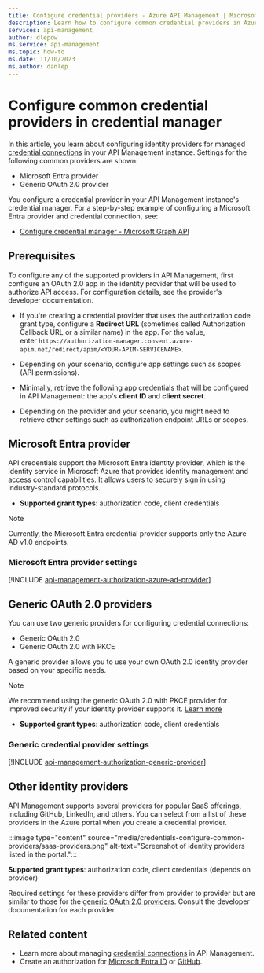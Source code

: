 ```yaml
---
title: Configure credential providers - Azure API Management | Microsoft Docs
description: Learn how to configure common credential providers in Azure API Management's credential manager. Example providers are Microsoft Entra ID and generic OAuth 2.0.  
services: api-management
author: dlepow
ms.service: api-management
ms.topic: how-to
ms.date: 11/10/2023
ms.author: danlep
---
```


# Configure common credential providers in credential manager

In this article, you learn about configuring identity providers for managed [credential connections](credentials-overview.md) in your API Management instance. Settings for the following common providers are shown:

* Microsoft Entra provider
* Generic OAuth 2.0 provider

You configure a credential provider in your API Management instance's credential manager. For a step-by-step example of configuring a Microsoft Entra provider and credential connection, see:

* [Configure credential manager - Microsoft Graph API](authorizations-how-to-azure-ad.md)

## Prerequisites

To configure any of the supported providers in API Management, first configure an OAuth 2.0 app in the identity provider that will be used to authorize API access. For configuration details, see the provider's developer documentation.

* If you're creating a credential provider that uses the authorization code grant type, configure a **Redirect URL** (sometimes called Authorization Callback URL or a similar name) in the app. For the value, enter `https://authorization-manager.consent.azure-apim.net/redirect/apim/<YOUR-APIM-SERVICENAME>`.

* Depending on your scenario, configure app settings such as scopes (API permissions).
    
* Minimally, retrieve the following app credentials that will be configured in API Management: the app's **client ID** and **client secret**.

* Depending on the provider and your scenario, you might need to retrieve other settings such as authorization endpoint URLs or scopes.

## Microsoft Entra provider

API credentials support the Microsoft Entra identity provider, which is the identity service in Microsoft Azure that provides identity management and access control capabilities. It allows users to securely sign in using industry-standard protocols.

* **Supported grant types**: authorization code, client credentials

> [!NOTE]
>  Currently, the Microsoft Entra credential provider supports only the Azure AD v1.0 endpoints.
 

### Microsoft Entra provider settings
    
[!INCLUDE [api-management-authorization-azure-ad-provider](../../includes/api-management-authorization-azure-ad-provider.md)]


## Generic OAuth 2.0 providers

You can use two generic providers for configuring credential connections:

* Generic OAuth 2.0
* Generic OAuth 2.0 with PKCE 

A generic provider allows you to use your own OAuth 2.0 identity provider based on your specific needs. 

> [!NOTE]
> We recommend using the generic OAuth 2.0 with PKCE provider for improved security if your identity provider supports it. [Learn more](https://oauth.net/2/pkce/)

* **Supported grant types**: authorization code, client credentials

### Generic credential provider settings

[!INCLUDE [api-management-authorization-generic-provider](../../includes/api-management-authorization-generic-provider.md)]

## Other identity providers

API Management supports several providers for popular SaaS offerings, including GitHub, LinkedIn, and others. You can select from a list of these providers in the Azure portal when you create a credential provider.

:::image type="content" source="media/credentials-configure-common-providers/saas-providers.png" alt-text="Screenshot of identity providers listed in the portal.":::

**Supported grant types**: authorization code, client credentials (depends on provider)

Required settings for these providers differ from provider to provider but are similar to those for the [generic OAuth 2.0 providers](#generic-oauth-20-providers). Consult the developer documentation for each provider.

## Related content

* Learn more about managing [credential connections](credentials-overview.md) in API Management.
* Create an authorization for [Microsoft Entra ID](authorizations-how-to-azure-ad.md) or [GitHub](authorizations-how-to-github.md).
